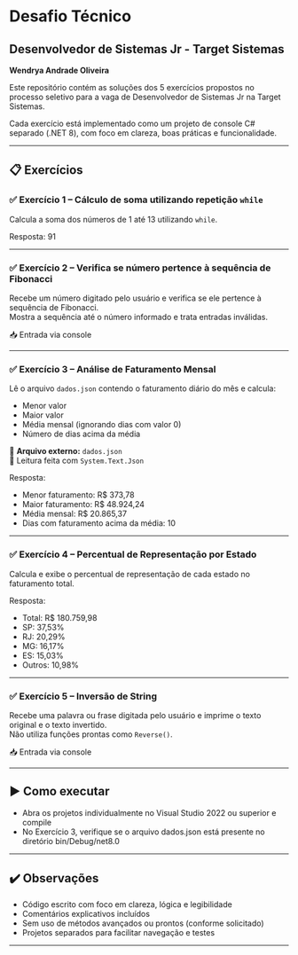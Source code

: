 # Desafio Técnico 

## Desenvolvedor de Sistemas Jr - Target Sistemas  

**Wendrya Andrade Oliveira**

Este repositório contém as soluções dos 5 exercícios propostos no processo seletivo para a vaga de Desenvolvedor de Sistemas Jr na Target Sistemas.  

Cada exercício está implementado como um projeto de console C# separado (.NET 8), com foco em clareza, boas práticas e funcionalidade.

---

## 📋 Exercícios

### ✅ Exercício 1 – Cálculo de soma utilizando repetição `while`
Calcula a soma dos números de 1 até 13 utilizando `while`.

Resposta: 91

---

### ✅ Exercício 2 – Verifica se número pertence à sequência de Fibonacci
Recebe um número digitado pelo usuário e verifica se ele pertence à sequência de Fibonacci.  
Mostra a sequência até o número informado e trata entradas inválidas.

📥 Entrada via console

---

### ✅ Exercício 3 – Análise de Faturamento Mensal
Lê o arquivo `dados.json` contendo o faturamento diário do mês e calcula:
- Menor valor
- Maior valor
- Média mensal (ignorando dias com valor 0)
- Número de dias acima da média

📄 **Arquivo externo:** `dados.json`  
📝 Leitura feita com `System.Text.Json`

Resposta:  
- Menor faturamento: R$ 373,78  
- Maior faturamento: R$ 48.924,24  
- Média mensal: R$ 20.865,37  
- Dias com faturamento acima da média: 10

---

### ✅ Exercício 4 – Percentual de Representação por Estado
Calcula e exibe o percentual de representação de cada estado no faturamento total.

Resposta:  
- Total: R$ 180.759,98  
- SP: 37,53%  
- RJ: 20,29%  
- MG: 16,17%  
- ES: 15,03%  
- Outros: 10,98%

---

### ✅ Exercício 5 – Inversão de String
Recebe uma palavra ou frase digitada pelo usuário e imprime o texto original e o texto invertido.  
Não utiliza funções prontas como `Reverse()`.
 
📥 Entrada via console

---

## ▶️ Como executar

- Abra os projetos individualmente no Visual Studio 2022 ou superior e compile
- No Exercício 3, verifique se o arquivo dados.json está presente no diretório bin/Debug/net8.0

---

## ✔️ Observações

- Código escrito com foco em clareza, lógica e legibilidade
- Comentários explicativos incluídos
- Sem uso de métodos avançados ou prontos (conforme solicitado)
- Projetos separados para facilitar navegação e testes

---
